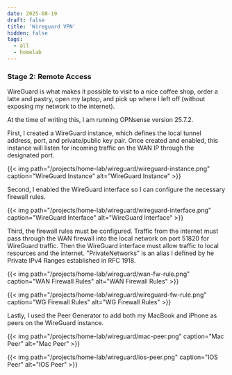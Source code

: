 ```yaml
---
date: 2025-08-19
draft: false
title: 'Wireguard VPN'
hidden: false
tags: 
  - all
  - homelab
---
```


### Stage 2: Remote Access

WireGuard is what makes it possible to visit to a nice coffee shop, order a latte and pastry, open my laptop, and pick up where I left off (without exposing my network to the internet). 

At the time of writing this, I am running OPNsense version 25.7.2.

First, I created a WireGuard instance, which defines the local tunnel address, port, and private/public key pair. Once created and enabled, this instance will listen for incoming traffic on the WAN IP through the designated port.

{{< img path="/projects/home-lab/wireguard/wireguard-instance.png" caption="WireGuard Instance" alt="WireGuard Instance" >}} 

Second, I enabled the WireGuard interface so I can configure the necessary firewall rules.

{{< img path="/projects/home-lab/wireguard/wireguard-interface.png" caption="WireGuard Interface" alt="WireGuard Interface" >}} 

Third, the firewall rules must be configured. Traffic from the internet must pass through the WAN firewall into the local network on port 51820 for WireGuard traffic. Then the WireGuard interface must allow traffic to local resources and the internet. "PrivateNetworks" is an alias I defined by he Private IPv4 Ranges established in RFC 1918.

{{< img path="/projects/home-lab/wireguard/wan-fw-rule.png" caption="WAN Firewall Rules" alt="WAN Firewall Rules" >}} 

{{< img path="/projects/home-lab/wireguard/wireguard-fw-rule.png" caption="WG Firewall Rules" alt="WG Firewall Rules" >}} 

Lastly, I used the Peer Generator to add both my MacBook and iPhone as peers on the WireGuard instance.  

{{< img path="/projects/home-lab/wireguard/mac-peer.png" caption="Mac Peer" alt="Mac Peer" >}} 

{{< img path="/projects/home-lab/wireguard/ios-peer.png" caption="IOS Peer" alt="IOS Peer" >}} 
